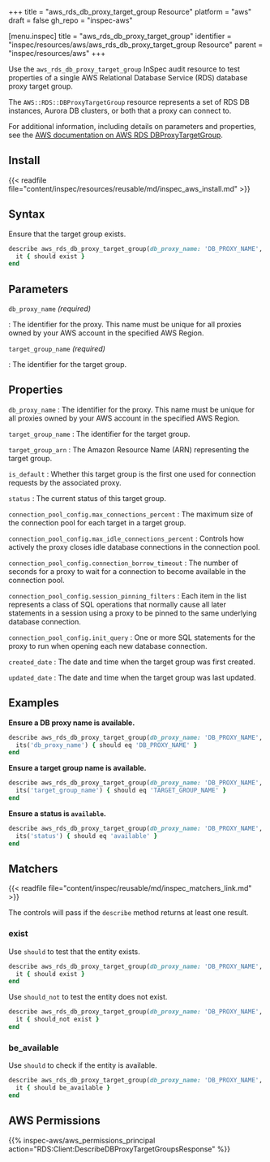 +++
title = "aws_rds_db_proxy_target_group Resource"
platform = "aws"
draft = false
gh_repo = "inspec-aws"

[menu.inspec]
title = "aws_rds_db_proxy_target_group"
identifier = "inspec/resources/aws/aws_rds_db_proxy_target_group Resource"
parent = "inspec/resources/aws"
+++

Use the `aws_rds_db_proxy_target_group` InSpec audit resource to test properties of a single AWS Relational Database Service (RDS) database proxy target group.

The `AWS::RDS::DBProxyTargetGroup` resource represents a set of RDS DB instances, Aurora DB clusters, or both that a proxy can connect to.

For additional information, including details on parameters and properties, see the [AWS documentation on AWS RDS DBProxyTargetGroup](https://docs.aws.amazon.com/AWSCloudFormation/latest/UserGuide/aws-resource-rds-dbproxytargetgroup.html).

## Install

{{< readfile file="content/inspec/resources/reusable/md/inspec_aws_install.md" >}}

## Syntax

Ensure that the target group exists.

```ruby
describe aws_rds_db_proxy_target_group(db_proxy_name: 'DB_PROXY_NAME', target_group_name: 'TARGET_GROUP_NAME') do
  it { should exist }
end
```

## Parameters

`db_proxy_name` _(required)_

: The identifier for the proxy. This name must be unique for all proxies owned by your AWS account in the specified AWS Region.

`target_group_name` _(required)_

: The identifier for the target group.

## Properties

`db_proxy_name`
: The identifier for the proxy. This name must be unique for all proxies owned by your AWS account in the specified AWS Region.

`target_group_name`
: The identifier for the target group.

`target_group_arn`
: The Amazon Resource Name (ARN) representing the target group.

`is_default`
: Whether this target group is the first one used for connection requests by the associated proxy.

`status`
: The current status of this target group.

`connection_pool_config.max_connections_percent`
: The maximum size of the connection pool for each target in a target group.

`connection_pool_config.max_idle_connections_percent`
: Controls how actively the proxy closes idle database connections in the connection pool.

`connection_pool_config.connection_borrow_timeout`
: The number of seconds for a proxy to wait for a connection to become available in the connection pool.

`connection_pool_config.session_pinning_filters`
: Each item in the list represents a class of SQL operations that normally cause all later statements in a session using a proxy to be pinned to the same underlying database connection.

`connection_pool_config.init_query`
: One or more SQL statements for the proxy to run when opening each new database connection.

`created_date`
: The date and time when the target group was first created.

`updated_date`
: The date and time when the target group was last updated.

## Examples

**Ensure a DB proxy name is available.**

```ruby
describe aws_rds_db_proxy_target_group(db_proxy_name: 'DB_PROXY_NAME', target_group_name: 'TARGET_GROUP_NAME') do
  its('db_proxy_name') { should eq 'DB_PROXY_NAME' }
end
```

**Ensure a target group name is available.**

```ruby
describe aws_rds_db_proxy_target_group(db_proxy_name: 'DB_PROXY_NAME', target_group_name: 'TARGET_GROUP_NAME') do
  its('target_group_name') { should eq 'TARGET_GROUP_NAME' }
end
```

**Ensure a status is `available`.**

```ruby
describe aws_rds_db_proxy_target_group(db_proxy_name: 'DB_PROXY_NAME', target_group_name: 'TARGET_GROUP_NAME') do
  its('status') { should eq 'available' }
end
```

## Matchers

{{< readfile file="content/inspec/reusable/md/inspec_matchers_link.md" >}}

The controls will pass if the `describe` method returns at least one result.

### exist

Use `should` to test that the entity exists.

```ruby
describe aws_rds_db_proxy_target_group(db_proxy_name: 'DB_PROXY_NAME', target_group_name: 'TARGET_GROUP_NAME') do
  it { should exist }
end
```

Use `should_not` to test the entity does not exist.

```ruby
describe aws_rds_db_proxy_target_group(db_proxy_name: 'DB_PROXY_NAME', target_group_name: 'TARGET_GROUP_NAME') do
  it { should_not exist }
end
```

### be_available

Use `should` to check if the entity is available.

```ruby
describe aws_rds_db_proxy_target_group(db_proxy_name: 'DB_PROXY_NAME', target_group_name: 'TARGET_GROUP_NAME') do
  it { should be_available }
end
```

## AWS Permissions

{{% inspec-aws/aws_permissions_principal action="RDS:Client:DescribeDBProxyTargetGroupsResponse" %}}
